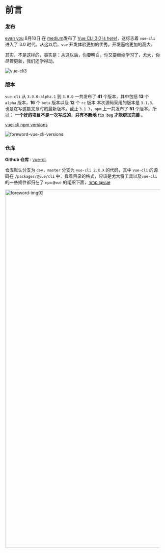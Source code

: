 # 前言

### 发布

[evan you](http://evanyou.me/) 8月10日 在 [medium](https://medium.com)发布了 [Vue CLI 3.0 is here!](https://medium.com/the-vue-point/vue-cli-3-0-is-here-c42bebe28fbb)，这标志着 `vue-cli` 进入了 3.0 时代。从这以后，`vue` 开发体验更加的优秀，开发逼格更加的高大。

其实，不是这样的，事实是：从这以后，你要明白，你又要继续学习了，尤大，你尽管更新，我们还学得动。

![vue-cli3](https://user-images.githubusercontent.com/20694238/48542845-2893a480-e8fb-11e8-8456-1b7722cfccd1.png)

### 版本

`vue-cli` 从 `3.0.0-alpha.1` 到 `3.0.0` 一共发布了 **41** 个版本，其中包括 **13**  个 `alpha` 版本，**16**  个 `beta` 版本以及 **12** 个 `rc` 版本,本次源码采用的版本是 `3.1.3`，也是在写这篇文章时的最新版本。截止 `3.1.3`，`npm` 上一共发布了 **51** 个版本。所以：
 **一个好的项目不是一次写成的，只有不断地 `fix bug` 才能更加完善** 。

[vue-cli npm versions](https://www.npmjs.com/package/@vue/cli)

![foreword-vue-cli-versions](https://user-images.githubusercontent.com/20694238/48545317-98585e00-e900-11e8-867c-c048f23a458b.gif)

### 仓库

**Github 仓库** : [vue-cli](https://github.com/vuejs/vue-cli)

仓库默认分支为 `dev`，`master` 分支为 `vue-cli 2.X.X` 的代码，其中 `vue-cli` 的源码在 `/packages/@vue/cli` 中，看着目录的格式，应该是尤大将工具以及`vue-cli` 的一些插件都归在了 `npm` `@vue` 的组织下面，[nmp @vue](https://www.npmjs.com/org/vue)

<img width="1164" alt="foreword-img02" src="https://user-images.githubusercontent.com/20694238/48545006-e3be3c80-e8ff-11e8-93d2-6b5367dbdc3c.png">

